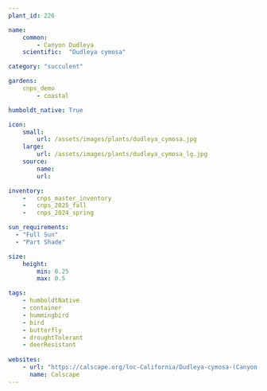 ```yaml
---
plant_id: 226 

name: 
    common:  
        - Canyon Dudleya 
    scientific:  "Dudleya cymosa"  

category: "succulent"

gardens: 
    cnps_demo
        - coastal

humboldt_native: True

icon: 
    small: 
        url: /assets/images/plants/dudleya_cymosa.jpg 
    large: 
        url: /assets/images/plants/dudleya_cymosa_lg.jpg 
    source: 
        name: 
        url: 

inventory: 
    -   cnps_master_inventory
    -   cnps_2025_fall
    -   cnps_2024_spring

sun_requirements:
  - "Full Sun"
  - "Part Shade"

size:
    height: 
        min: 0.25 
        max: 0.5

tags:
    - humboldtNative
    - container
    - hummingbird
    - bird
    - butterfly
    - droughtTolerant
    - deerResistant
 
websites: 
    - url: "https://calscape.org/loc-California/Dudleya-cymosa-(Canyon-Dudleya)"
      name: Calscape
---
```


